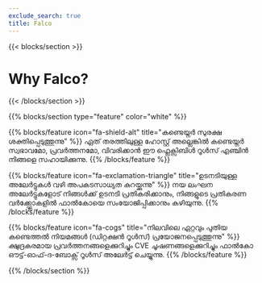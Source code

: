 ```yaml
---
exclude_search: true
title: Falco
---
```


{{< blocks/section >}}
<div class="col">
<h1 class="text-center">Why Falco?</h1>
</div>

{{< /blocks/section >}}



{{% blocks/section type="feature" color="white" %}}

{{% blocks/feature icon="fa-shield-alt" title="കണ്ടെയ്നർ സുരക്ഷ ശക്തിപ്പെടുത്തുന്നു" %}}
ഏത് തരത്തിലുള്ള ഹോസ്റ്റ് അല്ലെങ്കിൽ കണ്ടെയ്നർ സ്വഭാവമോ, പ്രവർത്തനമോ, വിവരിക്കാൻ ഈ ഫ്ലെക്സിബിൾ റൂൾസ് എഞ്ചിൻ നിങ്ങളെ സഹായിക്കുന്നു.
{{% /blocks/feature %}}

{{% blocks/feature icon="fa-exclamation-triangle" title="ഉടനടിയുള്ള  അലേർട്ടുകൾ വഴി അപകടസാധ്യത കുറയ്ക്കുന്നു" %}}
നയ ലംഘന അലേർട്ടുകളോട് നിങ്ങൾക്ക് ഉടനടി പ്രതികരിക്കാനും, നിങ്ങളുടെ പ്രതികരണ വർക്ക്ഫ്ലോകളിൽ ഫാൽകോയെ സംയോജിപ്പിക്കാനും കഴിയുന്നു.
{{% /blocks/feature %}}

{{% blocks/feature icon="fa-cogs" title="നിലവിലെ ഏറ്റവും പുതിയ കണ്ടെത്തൽ നിയമങ്ങൾ (ഡിറ്റക്ഷൻ റൂൾസ്) പ്രയോജനപ്പെടുത്തുന്നു" %}}
ക്ഷുദ്രകരമായ പ്രവർത്തനങ്ങളെക്കുറിച്ചും CVE ചൂഷണങ്ങളെക്കുറിച്ചും ഫാൽകോ ഔട്ട്-ഓഫ്-ദ-ബോക്സ് റൂൾസ്  അലേർട്ട് ചെയ്യുന്നു.
{{% /blocks/feature %}}


{{% /blocks/section %}}
